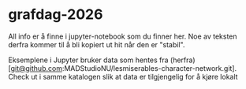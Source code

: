 # grafdag-2026

All info er å finne i jupyter-notebook som du finner her.
Noe av teksten derfra kommer til å bli kopiert ut hit når den er
"stabil".

Eksemplene i Jupyter bruker data som hentes fra (herfra)[git@github.com:MADStudioNU/lesmiserables-character-network.git].  Check ut i samme katalogen slik at data er tilgjengelig for å kjøre lokalt
